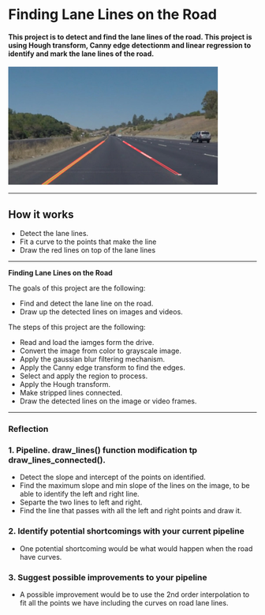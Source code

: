 # **Finding Lane Lines on the Road** 


#### This project is to detect and find the lane lines of the road. This project is using Hough transform, Canny edge detectionm and linear regression to identify and mark the lane lines  of the road.

<img src="test_images/HoughLines_solidYellowCurve.jpg" width="425"/> 

---

## How it works
- Detect the lane lines.
- Fit a curve to the points that make the line
- Draw the red lines on top of the lane lines

---

**Finding Lane Lines on the Road**

The goals of this project are the following:
* Find and detect the lane line on the road.
* Draw up the detected lines on images and videos.

The steps of this project are the following:
* Read and load the iamges form the drive.
* Convert the image from color to grayscale image.
* Apply the gaussian blur filtering mechanism.
* Apply the Canny edge transform to find the edges.
* Select and apply the region to process.
* Apply the Hough transform.
* Make stripped lines connected.
* Draw the detected lines on the image or video frames.


---

### Reflection

### 1. Pipeline.  draw_lines() function modification tp draw_lines_connected().

* Detect the slope and intercept of the points on identified.
* Find the maximum slope and min slope of the lines on the image, to be able to identify the left and right line.
* Separte the two lines to left and right.
* Find the line that passes with all the left and right points and draw it.


### 2. Identify potential shortcomings with your current pipeline

* One potential shortcoming would be what would happen when the road have curves. 


### 3. Suggest possible improvements to your pipeline

* A possible improvement would be to use the 2nd order interpolation to fit all the points we have including the curves on road lane lines.

